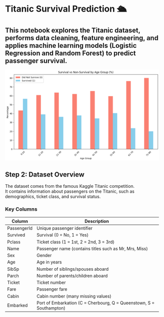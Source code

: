 # Titanic Survival Prediction 🛳️

This notebook explores the Titanic dataset, performs data cleaning, feature engineering, and applies machine learning models (Logistic Regression and Random Forest) to predict passenger survival.
---
![Survival by Age Group](images/survival_by_agegroup.png)

## Step 2: Dataset Overview

The dataset comes from the famous Kaggle Titanic competition.  
It contains information about passengers on the Titanic, such as demographics, ticket class, and survival status.

### Key Columns
| Column       | Description |
|--------------|-------------|
| PassengerId  | Unique passenger identifier |
| Survived     | Survival (0 = No, 1 = Yes) |
| Pclass       | Ticket class (1 = 1st, 2 = 2nd, 3 = 3rd) |
| Name         | Passenger name (contains titles such as Mr, Mrs, Miss) |
| Sex          | Gender |
| Age          | Age in years |
| SibSp        | Number of siblings/spouses aboard |
| Parch        | Number of parents/children aboard |
| Ticket       | Ticket number |
| Fare         | Passenger fare |
| Cabin        | Cabin number (many missing values) |
| Embarked     | Port of Embarkation (C = Cherbourg, Q = Queenstown, S = Southampton) |
















